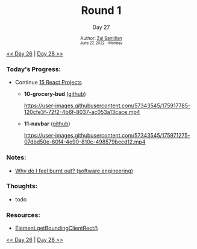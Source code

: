 <div align="center">
  <h1>Round 1</h1>
  <p>Day 27</p>
  <sub>
    Author: <a href="https://github.com/plskz" target="_blank">Zai Santillan</a>
    <br>
    <small>June 27, 2022 - Monday</small>
  </sub>
</div>

[<< Day 26](day026.md) | [Day 28 >>](day028.md)

### Today's Progress:

- Continue [15 React Projects](https://youtu.be/a_7Z7C_JCyo)

  - **10-grocery-bud** ([github](https://github.com/plskz/react-projects))

    https://user-images.githubusercontent.com/57343545/175917785-120cfe3f-72f2-4b6f-8037-ac053a13cace.mp4

  - **11-navbar** ([github](https://github.com/plskz/react-projects))

    https://user-images.githubusercontent.com/57343545/175971275-07dbd50e-60f4-4e90-810c-498579becd12.mp4

### Notes:

- [Why do I feel burnt out? (software engineering)](https://youtu.be/jTmFW1J-KLc)

### Thoughts:

- todo

### Resources:

- [Element.getBoundingClientRect()](https://developer.mozilla.org/en-US/docs/Web/API/Element/getBoundingClientRect)

[<< Day 26](day026.md) | [Day 28 >>](day028.md)
